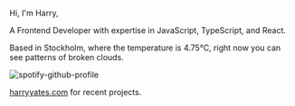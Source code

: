 Hi, I'm Harry,

A Frontend Developer with expertise in JavaScript, TypeScript, and React.

<!-- WEATHER_START -->
Based in Stockholm, where the temperature is 4.75°C, right now you can see patterns of broken clouds.
<!-- WEATHER_END -->

<p align="left">
  <a>
    <img src="https://spotify-github-profile.vercel.app/api/view?uid=bigbello&cover_image=true&theme=natemoo-re&show_offline=true&background_color=121212&interchange=false&bar_color=53b14f&bar_color_cover=false" alt="spotify-github-profile">
  </a>
</p>

[harryyates.com](https://harryyates.com) for recent projects.
